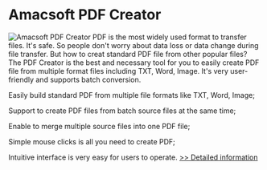 # Amacsoft PDF Creator
![Amacsoft PDF Creator](https://mycommerce.akamaized.net/api/pimages/P300924597/BIG/300924597.PNG)
PDF is the most widely used format to transfer files. It's safe. So people don't worry about data loss or data change during file transfer. But how to creat standard PDF file from other popular files? The PDF Creator is the best and necessary tool for you to easily create PDF file from multiple format files including TXT, Word, Image. It's very user-friendly and supports batch conversion.

Easily build standard PDF from multiple file formats like TXT, Word, Image;

Support to create PDF files from batch source files at the same time;

Enable to merge multiple source files into one PDF file;

Simple mouse clicks is all you need to create PDF;

Intuitive interface is very easy for users to operate.
[>> Detailed information](https://secure.shareit.com/shareit/product.html?productid=300924597&affiliateid=200057808)